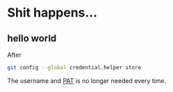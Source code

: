 # Shit happens...

## hello world

After
```Bash
git config --global credential.helper store
```
The username and [PAT](https://docs.github.com/en/github/authenticating-to-github/creating-a-personal-access-token) is no longer needed every time.